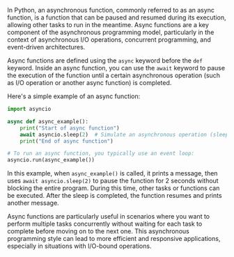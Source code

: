 In Python, an asynchronous function, commonly referred to as an async function, is a function that can be paused and resumed during its execution, allowing other tasks to run in the meantime. Async functions are a key component of the asynchronous programming model, particularly in the context of asynchronous I/O operations, concurrent programming, and event-driven architectures.

Async functions are defined using the `async` keyword before the `def` keyword. Inside an async function, you can use the `await` keyword to pause the execution of the function until a certain asynchronous operation (such as I/O operation or another async function) is completed.

Here's a simple example of an async function:

```python
import asyncio

async def async_example():
    print("Start of async function")
    await asyncio.sleep(2)  # Simulate an asynchronous operation (sleep for 2 seconds)
    print("End of async function")

# To run an async function, you typically use an event loop:
asyncio.run(async_example())
```

In this example, when `async_example()` is called, it prints a message, then uses `await asyncio.sleep(2)` to pause the function for 2 seconds without blocking the entire program. During this time, other tasks or functions can be executed. After the sleep is completed, the function resumes and prints another message.

Async functions are particularly useful in scenarios where you want to perform multiple tasks concurrently without waiting for each task to complete before moving on to the next one. This asynchronous programming style can lead to more efficient and responsive applications, especially in situations with I/O-bound operations.
